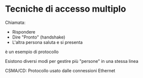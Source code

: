 # Tecniche di accesso multiplo

Chiamata:
- Rispondere
- Dire "Pronto" (handshake)
- L'altra persona saluta e si presenta

è un esempio di protocollo

Esistono diversi modi per gestire più "persone" in una stessa linea

CSMA/CD: Protocollo usato dalle connessioni Ethernet
